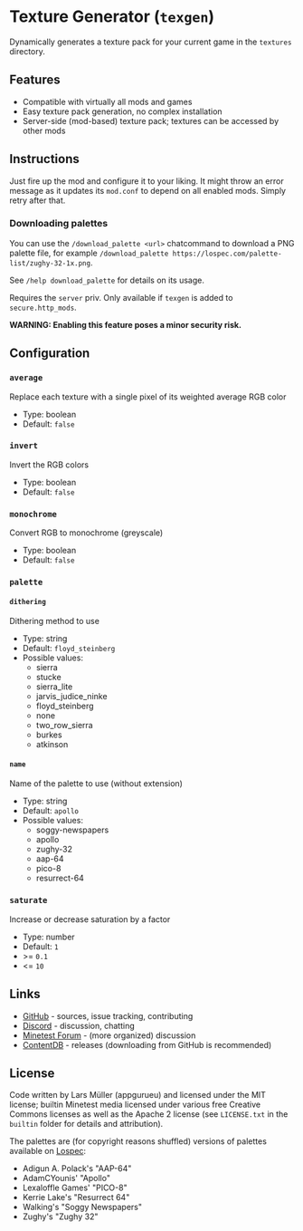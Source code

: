 # Texture Generator (`texgen`)

Dynamically generates a texture pack for your current game in the `textures` directory.

## Features

* Compatible with virtually all mods and games
* Easy texture pack generation, no complex installation
* Server-side (mod-based) texture pack; textures can be accessed by other mods

## Instructions

Just fire up the mod and configure it to your liking. It might throw an error message as it updates its `mod.conf` to depend on all enabled mods. Simply retry after that.

### Downloading palettes

You can use the `/download_palette <url>` chatcommand to download a PNG palette file, for example `/download_palette https://lospec.com/palette-list/zughy-32-1x.png`.

See `/help download_palette` for details on its usage.

Requires the `server` priv. Only available if `texgen` is added to `secure.http_mods`.

**WARNING: Enabling this feature poses a minor security risk.**

## Configuration

<!--modlib:conf:2-->
### `average`

Replace each texture with a single pixel of its weighted average RGB color

* Type: boolean
* Default: `false`

### `invert`

Invert the RGB colors

* Type: boolean
* Default: `false`

### `monochrome`

Convert RGB to monochrome (greyscale)

* Type: boolean
* Default: `false`

### `palette`

#### `dithering`

Dithering method to use

* Type: string
* Default: `floyd_steinberg`
* Possible values:
  * sierra
  * stucke
  * sierra_lite
  * jarvis_judice_ninke
  * floyd_steinberg
  * none
  * two_row_sierra
  * burkes
  * atkinson

#### `name`

Name of the palette to use (without extension)

* Type: string
* Default: `apollo`
* Possible values:
  * soggy-newspapers
  * apollo
  * zughy-32
  * aap-64
  * pico-8
  * resurrect-64


### `saturate`

Increase or decrease saturation by a factor

* Type: number
* Default: `1`
* &gt;= `0.1`
* &lt;= `10`
<!--modlib:conf-->

## Links

* [GitHub](https://github.com/appgurueu/texgen) - sources, issue tracking, contributing
* [Discord](https://discord.gg/ysP74by) - discussion, chatting
* [Minetest Forum](https://forum.minetest.net/viewtopic.php?f=9&t=28115) - (more organized) discussion
* [ContentDB](https://content.minetest.net/packages/LMD/texgen) - releases (downloading from GitHub is recommended)

## License

Code written by Lars Müller (appgurueu) and licensed under the MIT license; builtin Minetest media licensed under various free Creative Commons licenses as well as the Apache 2 license (see `LICENSE.txt` in the `builtin` folder for details and attribution).

The palettes are (for copyright reasons shuffled) versions of palettes available on [Lospec](https://lospec.com/):

* Adigun A. Polack's "AAP-64"
* AdamCYounis' "Apollo"
* Lexaloffle Games' "PICO-8"
* Kerrie Lake's "Resurrect 64"
* Walking's "Soggy Newspapers"
* Zughy's "Zughy 32"
